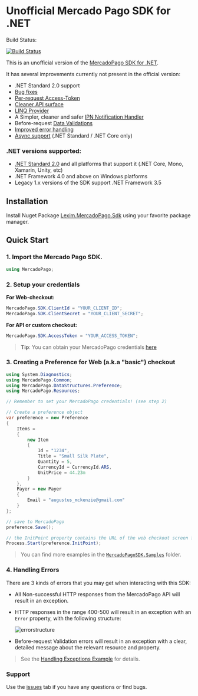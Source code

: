 
# Unofficial Mercado Pago SDK for .NET

Build Status: 

[![Build Status](https://www.myget.org/BuildSource/Badge/lexim-public?identifier=dd150ea6-14cf-4fc5-ba55-ede6cbf073af)](https://www.myget.org/BuildSource/Badge/lexim-public?identifier=dd150ea6-14cf-4fc5-ba55-ede6cbf073af)


This is an unofficial version of the [MercadoPago SDK for .NET](https://github.com/mercadopago/dx-dotnet).

It has several improvements currently not present in the official version:

  - .NET Standard 2.0 support
  - [Bug fixes](https://github.com/LeximSoluciones/Lexim-MercadoPago-Sdk/blob/master/changelog.md#bug-fixes)
  - [Per-request Access-Token](https://github.com/LeximSoluciones/Lexim-MercadoPago-Sdk/blob/master/changelog.md#new-feature-per-request-access-token)
  - [Cleaner API surface](https://github.com/LeximSoluciones/Lexim-MercadoPago-Sdk/blob/master/changelog.md#cleaner-api-surface)
  - [LINQ Provider](https://github.com/LeximSoluciones/Lexim-MercadoPago-Sdk/blob/master/Docs/Linq.md)
  - A Simpler, cleaner and safer [IPN Notification Handler](https://github.com/mercadopago/dx-dotnet/pull/58)
  - Before-request [Data Validations](https://github.com/LeximSoluciones/Lexim-MercadoPago-Sdk/blob/master/Docs/Validations.md)
  - [Improved error handling](https://github.com/LeximSoluciones/Lexim-MercadoPago-Sdk/blob/master/changelog.md#improved-error-handling)
  - [Async support](https://github.com/LeximSoluciones/Lexim-MercadoPago-Sdk/blob/master/changelog.md#async-support) (.NET Standard / .NET Core only)

### .NET versions supported:

  - [.NET Standard 2.0](https://docs.microsoft.com/en-us/dotnet/standard/net-standard) and all platforms that support it (.NET Core, Mono, Xamarin, Unity, etc)
  - .NET Framework 4.0 and above on Windows platforms
  - Legacy 1.x versions of the SDK support .NET Framework 3.5

## Installation 

Install Nuget Package [Lexim.MercadoPago.Sdk](https://www.nuget.org/packages/Lexim.MercadoPago.Sdk/) using your favorite package manager.

## Quick Start

### 1. Import the Mercado Pago SDK.
```csharp
using MercadoPago;
```
### 2. Setup your credentials

**For Web-checkout:**
```csharp
MercadoPago.SDK.ClientId = "YOUR_CLIENT_ID";
MercadoPago.SDK.ClientSecret = "YOUR_CLIENT_SECRET";
```
**For API or custom checkout:**
```csharp
MercadoPago.SDK.AccessToken = "YOUR_ACCESS_TOKEN";
```

> **Tip**: You can obtain your MercadoPago credentials [here](https://www.mercadopago.com/mla/account/credentials?type=basic)

### 3. Creating a Preference for Web (a.k.a "basic") checkout
    
```csharp
using System.Diagnostics;
using MercadoPago.Common;
using MercadoPago.DataStructures.Preference;
using MercadoPago.Resources;

// Remember to set your MercadoPago credentials! (see step 2)

// Create a preference object
var preference = new Preference
{
    Items =
    {
        new Item
        {
            Id = "1234",
            Title = "Small Silk Plate",
            Quantity = 5,
            CurrencyId = CurrencyId.ARS,
            UnitPrice = 44.23m
        }
    },
    Payer = new Payer
    {
        Email = "augustus_mckenzie@gmail.com"
    }
};

// save to MercadoPago
preference.Save();

// the InitPoint property contains the URL of the web checkout screen for this preference
Process.Start(preference.InitPoint);
```

> You can find more examples in the [`MercadoPagoSDK.Samples`](MercadoPagoSDK.Samples) folder.

### 4. Handling Errors

There are 3 kinds of errors that you may get when interacting with this SDK:

  - All Non-successful HTTP responses from the MercadoPago API will result in an exception.
  - HTTP responses in the range 400-500 will result in an exception with an `Error` property, with the following structure:

    ![errorstructure](https://user-images.githubusercontent.com/864790/40929584-9cc4c96e-67fb-11e8-80a4-8d797953233a.png)

  - Before-request Validation errors will result in an exception with a clear, detailed message about the relevant resource and property.

> See the [Handling Exceptions Example](https://github.com/LeximSoluciones/Lexim-MercadoPago-Sdk/blob/master/MercadoPagoSDK.Samples/Samples/ExceptionSample.cs) for details.

### Support 

Use the [issues](https://github.com/LeximSoluciones/dx-dotnet/issues) tab if you have any questions or find bugs.
